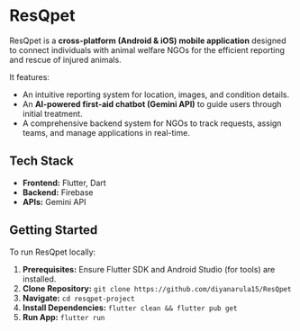 # ResQpet

ResQpet is a **cross-platform (Android & iOS) mobile application** designed to connect individuals with animal welfare NGOs for the efficient reporting and rescue of injured animals.

It features:
* An intuitive reporting system for location, images, and condition details.
* An **AI-powered first-aid chatbot (Gemini API)** to guide users through initial treatment.
* A comprehensive backend system for NGOs to track requests, assign teams, and manage applications in real-time.

## Tech Stack

* **Frontend:** Flutter, Dart
* **Backend:** Firebase
* **APIs:** Gemini API

## Getting Started

To run ResQpet locally:

1.  **Prerequisites:** Ensure Flutter SDK and Android Studio (for tools) are installed.
2.  **Clone Repository:** `git clone https://github.com/diyanarula15/ResQpet`
3.  **Navigate:** `cd resqpet-project`
4.  **Install Dependencies:** `flutter clean && flutter pub get`
5.  **Run App:** `flutter run`
